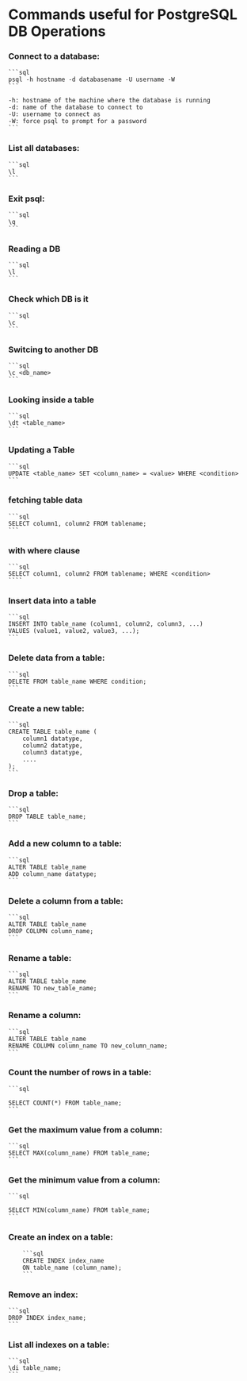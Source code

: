 # Commands useful for PostgreSQL DB Operations

### Connect to a database:

    ```sql
    psql -h hostname -d databasename -U username -W
    ```

    -h: hostname of the machine where the database is running
    -d: name of the database to connect to
    -U: username to connect as
    -W: force psql to prompt for a password
    ```

### List all databases:

    ```sql
    \l
    ```

### Exit psql:

    ```sql
    \q
    ```

### Reading a DB

    ```sql
    \l
    ```

### Check which DB is it

    ```sql
    \c
    ```

### Switcing to another DB

    ```sql
    \c <db_name>
    ```

### Looking inside a table

    ```sql
    \dt <table_name>
    ```

### Updating a Table

    ```sql
    UPDATE <table_name> SET <column_name> = <value> WHERE <condition>
    ```

### fetching table data

    ```sql
    SELECT column1, column2 FROM tablename;
    ```

### with where clause

    ```sql
    SELECT column1, column2 FROM tablename; WHERE <condition>
    ````

### Insert data into a table

    ```sql
    INSERT INTO table_name (column1, column2, column3, ...)
    VALUES (value1, value2, value3, ...);
    ```

### Delete data from a table:

    ```sql
    DELETE FROM table_name WHERE condition;
    ```

### Create a new table:

    ```sql
    CREATE TABLE table_name (
        column1 datatype,
        column2 datatype,
        column3 datatype,
        ....
    );
    ```

### Drop a table:

    ```sql
    DROP TABLE table_name;
    ```

### Add a new column to a table:

    ```sql
    ALTER TABLE table_name
    ADD column_name datatype;
    ```

### Delete a column from a table:

    ```sql
    ALTER TABLE table_name
    DROP COLUMN column_name;
    ```

### Rename a table:

    ```sql
    ALTER TABLE table_name
    RENAME TO new_table_name;
    ```

### Rename a column:

    ```sql
    ALTER TABLE table_name
    RENAME COLUMN column_name TO new_column_name;
    ```

### Count the number of rows in a table:

    ```sql

    SELECT COUNT(*) FROM table_name;
    ```

### Get the maximum value from a column:

    ```sql
    SELECT MAX(column_name) FROM table_name;
    ```

### Get the minimum value from a column:

    ```sql

    SELECT MIN(column_name) FROM table_name;
    ```

### Create an index on a table:

        ```sql
        CREATE INDEX index_name
        ON table_name (column_name);
        ```

### Remove an index:

    ```sql
    DROP INDEX index_name;
    ```

### List all indexes on a table:

    ```sql
    \di table_name;
    ```
